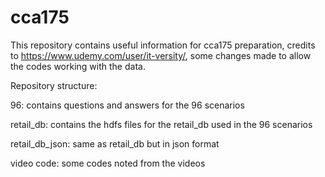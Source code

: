 # cca175
This repository contains useful information for cca175 preparation, credits to https://www.udemy.com/user/it-versity/,
some changes made to allow the codes working with the data.

Repository structure:

96: contains questions and answers for the 96 scenarios

retail_db: contains the hdfs files for the retail_db used in the 96 scenarios

retail_db_json: same as retail_db but in json format

video code: some codes noted from the videos


